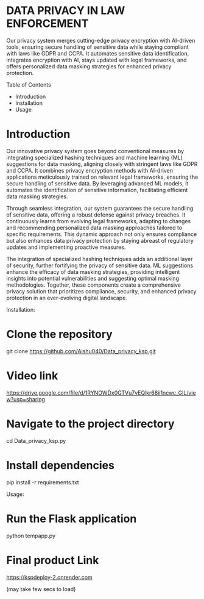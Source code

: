 # DATA PRIVACY IN LAW ENFORCEMENT

Our privacy system merges cutting-edge privacy encryption with AI-driven tools, ensuring secure handling of sensitive data while staying compliant with laws like GDPR and CCPA. It automates sensitive data identification, integrates encryption with AI, stays updated with legal frameworks, and offers personalized data masking strategies for enhanced privacy protection.

Table of Contents
-	Introduction
-	Installation
-	Usage

# Introduction
Our innovative privacy system goes beyond conventional measures by integrating specialized hashing techniques and machine learning (ML) suggestions for data masking, aligning closely with stringent laws like GDPR and CCPA. It combines privacy encryption methods with AI-driven applications meticulously trained on relevant legal frameworks, ensuring the secure handling of sensitive data. By leveraging advanced ML models, it automates the identification of sensitive information, facilitating efficient data masking strategies.

Through seamless integration, our system guarantees the secure handling of sensitive data, offering a robust defense against privacy breaches. It continuously learns from evolving legal frameworks, adapting to changes and recommending personalized data masking approaches tailored to specific requirements. This dynamic approach not only ensures compliance but also enhances data privacy protection by staying abreast of regulatory updates and implementing proactive measures.

The integration of specialized hashing techniques adds an additional layer of security, further fortifying the privacy of sensitive data. ML suggestions enhance the efficacy of data masking strategies, providing intelligent insights into potential vulnerabilities and suggesting optimal masking methodologies. Together, these components create a comprehensive privacy solution that prioritizes compliance, security, and enhanced privacy protection in an ever-evolving digital landscape.

Installation:
# Clone the repository
git clone https://github.com/Aishu040/Data_privacy_ksp.git

# Video link
https://drive.google.com/file/d/1RYNOWDx0GTVu7vEQlkr68ii1ncwc_GlL/view?usp=sharing

# Navigate to the project directory
cd Data_privacy_ksp.py

# Install dependencies
pip install -r requirements.txt

Usage:
 # Run the Flask application
python tempapp.py

# Final product Link
https://kspdeploy-2.onrender.com

(may take few secs to load)
